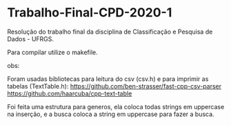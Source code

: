 # Trabalho-Final-CPD-2020-1
Resolução do trabalho final da disciplina de Classificação e Pesquisa de Dados - UFRGS.

Para compilar utilize o makefile.

obs:

Foram usadas bibliotecas para leitura do csv (csv.h) e para imprimir as tabelas (TextTable.h):
https://github.com/ben-strasser/fast-cpp-csv-parser
https://github.com/haarcuba/cpp-text-table

Foi feita uma estrutura para generos, ela coloca todas strings em uppercase na inserção, e a busca coloca a string em uppercase para fazer a busca.

